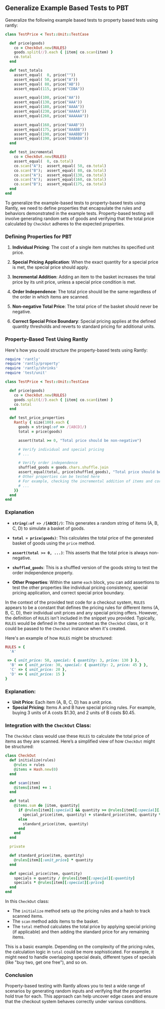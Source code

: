 ## Generalize Example Based Tests to PBT

Generalize the following example based tests to property based tests using rantly:

```ruby
class TestPrice < Test::Unit::TestCase

  def price(goods)
    co = CheckOut.new(RULES)
    goods.split(//).each { |item| co.scan(item) }
    co.total
  end

  def test_totals
    assert_equal(  0, price(""))
    assert_equal( 50, price("A"))
    assert_equal( 80, price("AB"))
    assert_equal(115, price("CDBA"))

    assert_equal(100, price("AA"))
    assert_equal(130, price("AAA"))
    assert_equal(180, price("AAAA"))
    assert_equal(230, price("AAAAA"))
    assert_equal(260, price("AAAAAA"))

    assert_equal(160, price("AAAB"))
    assert_equal(175, price("AAABB"))
    assert_equal(190, price("AAABBD"))
    assert_equal(190, price("DABABA"))
  end

  def test_incremental
    co = CheckOut.new(RULES)
    assert_equal(  0, co.total)
    co.scan("A");  assert_equal( 50, co.total)
    co.scan("B");  assert_equal( 80, co.total)
    co.scan("A");  assert_equal(130, co.total)
    co.scan("A");  assert_equal(160, co.total)
    co.scan("B");  assert_equal(175, co.total)
  end
end
```

To generalize the example-based tests to property-based tests using Rantly, we need to define properties that encapsulate the rules and behaviors demonstrated in the example tests. Property-based testing will involve generating random sets of goods and verifying that the total price calculated by `CheckOut` adheres to the expected properties.

### Defining Properties for PBT

1. **Individual Pricing**: The cost of a single item matches its specified unit price.

2. **Special Pricing Application**: When the exact quantity for a special price is met, the special price should apply.

3. **Incremental Addition**: Adding an item to the basket increases the total price by its unit price, unless a special price condition is met.

4. **Order Independence**: The total price should be the same regardless of the order in which items are scanned.

5. **Non-negative Total Price**: The total price of the basket should never be negative.

6. **Correct Special Price Boundary**: Special pricing applies at the defined quantity thresholds and reverts to standard pricing for additional units.

### Property-Based Test Using Rantly

Here's how you could structure the property-based tests using Rantly:

```ruby
require 'rantly'
require 'rantly/property'
require 'rantly/shrinks'
require 'test/unit'

class TestPrice < Test::Unit::TestCase

  def price(goods)
    co = CheckOut.new(RULES)
    goods.split(//).each { |item| co.scan(item) }
    co.total
  end

  def test_price_properties
    Rantly { size(100).each {
      goods = string(:of => /[ABCD]/)
      total = price(goods)

      assert(total >= 0, "Total price should be non-negative")

      # Verify individual and special pricing
      # ...

      # Verify order independence
      shuffled_goods = goods.chars.shuffle.join
      assert_equal(total, price(shuffled_goods), "Total price should be order-independent")
      # Other properties can be tested here
      # For example, checking the incremental addition of items and correct special price application
      # ...
    }}
  end
end
```

### Explanation

- **`string(:of => /[ABCD]/)`**: This generates a random string of items (A, B, C, D) to simulate a basket of goods.

- **`total = price(goods)`**: This calculates the total price of the generated basket of goods using the `price` method.

- **`assert(total >= 0, ...)`**: This asserts that the total price is always non-negative.

- **`shuffled_goods`**: This is a shuffled version of the goods string to test the order independence property.

- **Other Properties**: Within the same `each` block, you can add assertions to test the other properties like individual pricing consistency, special pricing application, and correct special price boundary.

In the context of the provided test code for a checkout system, `RULES` appears to be a constant that defines the pricing rules for different items (A, B, C, D),  their individual unit prices and any special pricing offers. However, the  definition of `RULES` isn't included in the snippet you provided. Typically, `RULES` would be defined in the same context as the `CheckOut` class, or it could be passed to the `CheckOut` instance when it's created.

Here's an example of how `RULES` might be structured:

```ruby
RULES = {
  'A'

 => { unit_price: 50, special: { quantity: 3, price: 130 } },
  'B' => { unit_price: 30, special: { quantity: 2, price: 45 } },
  'C' => { unit_price: 20 },
  'D' => { unit_price: 15 }
}
```

### Explanation:

- **Unit Price**: Each item (A, B, C, D) has a unit price.
- **Special Pricing**: Items A and B have special pricing rules. For example, buying 3 units of A costs $1.30, and 2 units of B costs $0.45.

### Integration with the `CheckOut` Class:

The `CheckOut` class would use these `RULES` to calculate the total price of items as they are scanned. Here’s a simplified view of how `CheckOut` might be structured:

```ruby
class CheckOut
  def initialize(rules)
    @rules = rules
    @items = Hash.new(0)
  end

  def scan(item)
    @items[item] += 1
  end

  def total
    @items.sum do |item, quantity|
      if @rules[item][:special] && quantity >= @rules[item][:special][:quantity]
        special_price(item, quantity) + standard_price(item, quantity % @rules[item][:special][:quantity])
      else
        standard_price(item, quantity)
      end
    end
  end

  private

  def standard_price(item, quantity)
    @rules[item][:unit_price] * quantity
  end

  def special_price(item, quantity)
    specials = quantity / @rules[item][:special][:quantity]
    specials * @rules[item][:special][:price]
  end
end
```

In this `CheckOut` class:

- The `initialize` method sets up the pricing rules and a hash to track scanned items.
- The `scan` method adds items to the basket.
- The `total` method calculates the total price by applying special pricing (if applicable) and then adding the standard price for any remaining items.

This is a basic example. Depending on the complexity of the pricing rules, the calculation logic in `total` could be more sophisticated. For example, it might need to handle overlapping special deals, different types of specials (like "buy two, get one free"), and so on.

### Conclusion

Property-based testing with Rantly allows you to test a wide range of scenarios by generating random inputs and verifying that the properties hold true for each. This approach can help uncover edge cases and ensure that the checkout system behaves correctly under various conditions.
